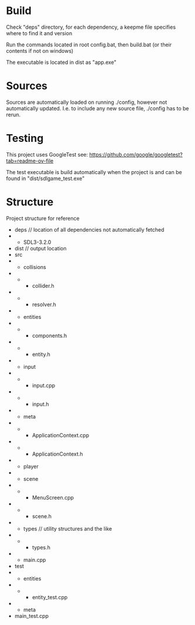 # Build
Check "deps" directory, for each dependency, a keepme file specifies where to find it and version

Run the commands located in root
config.bat, then build.bat (or their contents if not on windows)

The executable is located in dist as "app.exe"

# Sources
Sources are automatically loaded on running ./config, however not automatically updated.
I.e. to include any new source file, ./config has to be rerun.

# Testing
This project uses GoogleTest see: https://github.com/google/googletest?tab=readme-ov-file

The test executable is build automatically when the project is and can be found in "dist/sdlgame_test.exe"


# Structure
Project structure for reference

 - deps // location of all dependencies not automatically fetched
 - - SDL3-3.2.0
 - dist // output location
 - src
 - - collisions
 - - - collider.h
 - - - resolver.h
 - - entities
 - - - components.h
 - - - entity.h
 - - input
 - - - input.cpp
 - - - input.h
 - - meta
 - - - ApplicationContext.cpp
 - - - ApplicationContext.h
 - - player
 - - scene
 - - - MenuScreen.cpp
 - - - scene.h
 - - types // utility structures and the like
 - - - types.h
 - - main.cpp
 - test
 - - entities
 - - - entity_test.cpp
 - - meta
 - main_test.cpp

